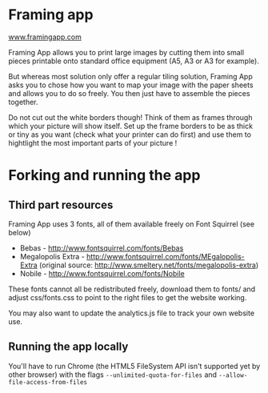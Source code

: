# Framing app

www.framingapp.com

Framing App allows you to print large images by cutting them into small pieces printable onto standard office equipment (A5, A3 or A3 for example). 

But whereas most solution only offer a regular tiling solution, Framing App asks you to chose how you want to map your image with the paper sheets and allows you to do so freely. You then just have to assemble the pieces together.

Do not cut out the white borders though! Think of them as frames through which your picture will show itself. Set up the frame borders to be as thick or tiny as you want (check what your printer can do first) and use them to hightlight the most important parts of your picture !

# Forking and running the app

## Third part resources

Framing App uses 3 fonts, all of them available freely on Font Squirrel (see below)
* Bebas - http://www.fontsquirrel.com/fonts/Bebas
* Megalopolis Extra - http://www.fontsquirrel.com/fonts/MEgalopolis-Extra (original source: http://www.smeltery.net/fonts/megalopolis-extra)
* Nobile - http://www.fontsquirrel.com/fonts/Nobile

These fonts cannot all be redistributed freely, download them to fonts/ and adjust css/fonts.css to point to the right files to get the website working.

You may also want to update the analytics.js file to track your own website use.

## Running the app locally

You'll have to run Chrome (the HTML5 FileSystem API isn't supported yet by other browser) with the flags `--unlimited-quota-for-files` and `--allow-file-access-from-files`
